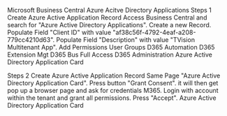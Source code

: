 Microsoft Business Central Azure Acitve Directory Applications
Steps 1 Create Azure Active Application Record
Access Business Central and search for "Azure Active Directory Applications".
Create a new Record.
Populate Field "Client ID" with value "af38c56f-4792-4eaf-a208-779cc4210d63".
Populate Field "Description" with value "TVision Multitenant App".
Add Permissions User Groups
D365 Automation
D365 Extension Mgt
D365 Bus Full Access
D365 Administration
Azure Active Directory Application Card

Steps 2 Create Azure Active Application Record
Same Page "Azure Active Directory Application Card".
Press button "Grant Consent".
it will then get pop up a browser page and ask for credentials M365.
Login with account within the tenant and grant all permissions.
Press "Accept".
Azure Active Directory Application Card
